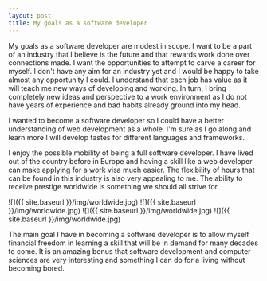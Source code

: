 ```yaml
---
layout: post
title: My goals as a software developer
---
```


My goals as a software developer are modest in scope.  I want to be a part of an industry that I believe is the future and that rewards work done over connections made. I want the opportunities to attempt to carve a career for myself.  I don't have any aim for an industry yet and I would be happy to take almost any opportunity I could.  I understand that each job has value as it will teach me new ways of developing and working.  In turn, I bring completely new ideas and perspective to a work environment as I do not have years of experience and bad habits already ground into my head.

I wanted to become a software developer so I could have a better understanding of web development as a whole.  I'm sure as I go along and learn more I will develop tastes for different languages and frameworks.

I enjoy the possible mobility of being a full software developer.  I have lived out of the country before in Europe and having a skill like a web developer can make applying for a work visa much easier.  The flexibility of hours that can be found in this industry is also very appealing to me.  The ability to receive prestige worldwide is something we should all strive for.

![]({{ site.baseurl }}/img/worldwide.jpg)
![]({{ site.baseurl }}/img/worldwide.jpg)
![]({{ site.baseurl }}/img/worldwide.jpg)
![]({{ site.baseurl }}/img/worldwide.jpg)

The main goal I have in becoming a software developer is to allow myself financial freedom in learning a skill that will be in demand for many decades to come.  It is an amazing bonus that software development and computer sciences are very interesting and something I can do for a living without becoming bored.
